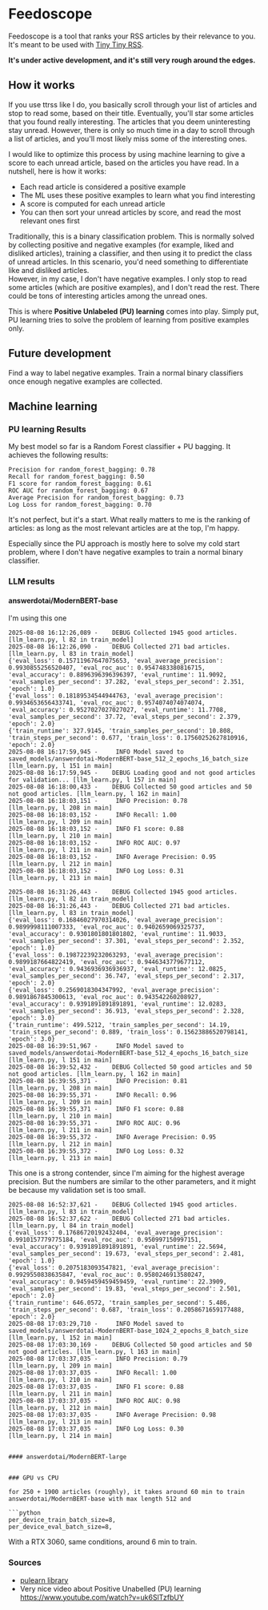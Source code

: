 # Feedoscope

Feedoscope is a tool that ranks your RSS articles by their relevance to you.
It's meant to be used with [Tiny Tiny RSS](https://tt-rss.org/).

**It's under active development, and it's still very rough around the edges.**

## How it works

If you use ttrss like I do, you basically scroll through your list of
articles and stop to read some, based on their title. Eventually, you'll
star some articles that you found really interesting. The articles that you
deem uninteresting stay unread. However, there is only so much time in a
day to scroll through a list of articles, and you'll most likely miss some
of the interesting ones.

I would like to optimize this process by using machine learning to give a score
to each unread article, based on the articles you have read. In a nutshell,
here is how it works:

- Each read article is considered a positive example
- The ML uses these positive examples to learn what you find interesting
- A score is computed for each unread article
- You can then sort your unread articles by score, and read the most relevant ones first

Traditionally, this is a binary classification problem. This is normally solved
by collecting positive and negative examples (for example, liked and disliked
articles), training a classifier, and then using it to predict the class of
unread articles. In this scenario, you'd need something to differentiate like
and disliked articles.  
However, in my case, I don't have negative examples. I only stop to read some
articles (which are positive examples), and I don't read the rest. There could
be tons of interesting articles among the unread ones.

This is where **Positive Unlabeled (PU) learning** comes into play. Simply put,
PU learning tries to solve the problem of learning from positive examples only.


## Future development

Find a way to label negative examples. Train a normal binary classifiers once
enough negative examples are collected.


## Machine learning

### PU learning Results

My best model so far is a Random Forest classifier + PU bagging. It achieves
the following results:

```
Precision for random_forest_bagging: 0.78
Recall for random_forest_bagging: 0.50
F1 score for random_forest_bagging: 0.61
ROC AUC for random_forest_bagging: 0.67
Average Precision for random_forest_bagging: 0.73
Log Loss for random_forest_bagging: 0.70
```

It's not perfect, but it's a start. What really matters to me is the ranking of
articles: as long as the most relevant articles are at the top, I'm happy.

Especially since the PU approach is mostly here to solve my cold start problem,
where I don't have negative examples to train a normal binary classifier.

### LLM results

#### answerdotai/ModernBERT-base


I'm using this one
```
2025-08-08 16:12:26,089 -    DEBUG Collected 1945 good articles.                      [llm_learn.py, l 82 in train_model]
2025-08-08 16:12:26,090 -    DEBUG Collected 271 bad articles.                        [llm_learn.py, l 83 in train_model]
{'eval_loss': 0.15711967647075653, 'eval_average_precision': 0.9930855256520407, 'eval_roc_auc': 0.9547483380816715, 'eval_accuracy': 0.8896396396396397, 'eval_runtime': 11.9092, 'eval_samples_per_second': 37.282, 'eval_steps_per_second': 2.351, 'epoch': 1.0}
{'eval_loss': 0.18189534544944763, 'eval_average_precision': 0.9934653656433741, 'eval_roc_auc': 0.9574074074074074, 'eval_accuracy': 0.9527027027027027, 'eval_runtime': 11.7708, 'eval_samples_per_second': 37.72, 'eval_steps_per_second': 2.379, 'epoch': 2.0}
{'train_runtime': 327.9145, 'train_samples_per_second': 10.808, 'train_steps_per_second': 0.677, 'train_loss': 0.17560252627810916, 'epoch': 2.0}
2025-08-08 16:17:59,945 -     INFO Model saved to saved_models/answerdotai-ModernBERT-base_512_2_epochs_16_batch_size [llm_learn.py, l 151 in main]
2025-08-08 16:17:59,945 -    DEBUG Loading good and not good articles for validation... [llm_learn.py, l 157 in main]
2025-08-08 16:18:00,433 -    DEBUG Collected 50 good articles and 50 not good articles. [llm_learn.py, l 162 in main]
2025-08-08 16:18:03,151 -     INFO Precision: 0.78                                    [llm_learn.py, l 208 in main]
2025-08-08 16:18:03,152 -     INFO Recall: 1.00                                       [llm_learn.py, l 209 in main]
2025-08-08 16:18:03,152 -     INFO F1 score: 0.88                                     [llm_learn.py, l 210 in main]
2025-08-08 16:18:03,152 -     INFO ROC AUC: 0.97                                      [llm_learn.py, l 211 in main]
2025-08-08 16:18:03,152 -     INFO Average Precision: 0.95                            [llm_learn.py, l 212 in main]
2025-08-08 16:18:03,152 -     INFO Log Loss: 0.31                                     [llm_learn.py, l 213 in main]
```

```
2025-08-08 16:31:26,443 -    DEBUG Collected 1945 good articles.                      [llm_learn.py, l 82 in train_model]
2025-08-08 16:31:26,443 -    DEBUG Collected 271 bad articles.                        [llm_learn.py, l 83 in train_model]
{'eval_loss': 0.16846027970314026, 'eval_average_precision': 0.9899998111007333, 'eval_roc_auc': 0.9402659069325737, 'eval_accuracy': 0.9301801801801802, 'eval_runtime': 11.9033, 'eval_samples_per_second': 37.301, 'eval_steps_per_second': 2.352, 'epoch': 1.0}
{'eval_loss': 0.19872239232063293, 'eval_average_precision': 0.9899187664822419, 'eval_roc_auc': 0.9446343779677112, 'eval_accuracy': 0.9436936936936937, 'eval_runtime': 12.0825, 'eval_samples_per_second': 36.747, 'eval_steps_per_second': 2.317, 'epoch': 2.0}
{'eval_loss': 0.2569018304347992, 'eval_average_precision': 0.9891867845300613, 'eval_roc_auc': 0.943542260208927, 'eval_accuracy': 0.9391891891891891, 'eval_runtime': 12.0283, 'eval_samples_per_second': 36.913, 'eval_steps_per_second': 2.328, 'epoch': 3.0}
{'train_runtime': 499.5212, 'train_samples_per_second': 14.19, 'train_steps_per_second': 0.889, 'train_loss': 0.15623886520798141, 'epoch': 3.0}
2025-08-08 16:39:51,967 -     INFO Model saved to saved_models/answerdotai-ModernBERT-base_512_4_epochs_16_batch_size [llm_learn.py, l 151 in main]
2025-08-08 16:39:52,432 -    DEBUG Collected 50 good articles and 50 not good articles. [llm_learn.py, l 162 in main]
2025-08-08 16:39:55,371 -     INFO Precision: 0.81                                    [llm_learn.py, l 208 in main]
2025-08-08 16:39:55,371 -     INFO Recall: 0.96                                       [llm_learn.py, l 209 in main]
2025-08-08 16:39:55,371 -     INFO F1 score: 0.88                                     [llm_learn.py, l 210 in main]
2025-08-08 16:39:55,371 -     INFO ROC AUC: 0.96                                      [llm_learn.py, l 211 in main]
2025-08-08 16:39:55,372 -     INFO Average Precision: 0.95                            [llm_learn.py, l 212 in main]
2025-08-08 16:39:55,372 -     INFO Log Loss: 0.32                                     [llm_learn.py, l 213 in main]
```

This one is a strong contender, since I'm aiming for the highest average
precision. But the numbers are similar to the other parameters, and it might be
because my validation set is too small.
```
2025-08-08 16:52:37,621 -    DEBUG Collected 1945 good articles.                      [llm_learn.py, l 83 in train_model]
2025-08-08 16:52:37,622 -    DEBUG Collected 271 bad articles.                        [llm_learn.py, l 84 in train_model]
{'eval_loss': 0.17686720192432404, 'eval_average_precision': 0.9910157779775184, 'eval_roc_auc': 0.950997150997151, 'eval_accuracy': 0.9391891891891891, 'eval_runtime': 22.5694, 'eval_samples_per_second': 19.673, 'eval_steps_per_second': 2.481, 'epoch': 1.0}
{'eval_loss': 0.2075183093547821, 'eval_average_precision': 0.9929550838635847, 'eval_roc_auc': 0.9580246913580247, 'eval_accuracy': 0.9459459459459459, 'eval_runtime': 22.3909, 'eval_samples_per_second': 19.83, 'eval_steps_per_second': 2.501, 'epoch': 2.0}
{'train_runtime': 646.0572, 'train_samples_per_second': 5.486, 'train_steps_per_second': 0.687, 'train_loss': 0.2058671659177488, 'epoch': 2.0}
2025-08-08 17:03:29,710 -     INFO Model saved to saved_models/answerdotai-ModernBERT-base_1024_2_epochs_8_batch_size [llm_learn.py, l 152 in main]
2025-08-08 17:03:30,169 -    DEBUG Collected 50 good articles and 50 not good articles. [llm_learn.py, l 163 in main]
2025-08-08 17:03:37,035 -     INFO Precision: 0.79                                    [llm_learn.py, l 209 in main]
2025-08-08 17:03:37,035 -     INFO Recall: 1.00                                       [llm_learn.py, l 210 in main]
2025-08-08 17:03:37,035 -     INFO F1 score: 0.88                                     [llm_learn.py, l 211 in main]
2025-08-08 17:03:37,035 -     INFO ROC AUC: 0.98                                      [llm_learn.py, l 212 in main]
2025-08-08 17:03:37,035 -     INFO Average Precision: 0.98                            [llm_learn.py, l 213 in main]
2025-08-08 17:03:37,035 -     INFO Log Loss: 0.30                                     [llm_learn.py, l 214 in main]


#### answerdotai/ModernBERT-large


### GPU vs CPU

for 250 + 1900 articles (roughly), it takes around 60 min to train
answerdotai/ModernBERT-base with max length 512 and

```python
per_device_train_batch_size=8,
per_device_eval_batch_size=8,
```

With a RTX 3060, same conditions, around 6 min to train.

### Sources

- [pulearn library](https://github.com/pulearn/pulearn)
- Very nice video about Positive Unabelled (PU) learning https://www.youtube.com/watch?v=uk6SlTzfbUY

